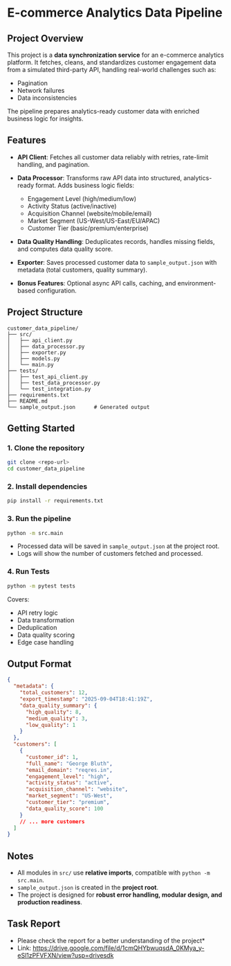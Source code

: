 # E-commerce Analytics Data Pipeline

## Project Overview

This project is a **data synchronization service** for an e-commerce analytics platform. It fetches, cleans, and standardizes customer engagement data from a simulated third-party API, handling real-world challenges such as:

* Pagination
* Network failures
* Data inconsistencies

The pipeline prepares analytics-ready customer data with enriched business logic for insights.


## Features

* **API Client**: Fetches all customer data reliably with retries, rate-limit handling, and pagination.
* **Data Processor**: Transforms raw API data into structured, analytics-ready format. Adds business logic fields:

  * Engagement Level (high/medium/low)
  * Activity Status (active/inactive)
  * Acquisition Channel (website/mobile/email)
  * Market Segment (US-West/US-East/EU/APAC)
  * Customer Tier (basic/premium/enterprise)
* **Data Quality Handling**: Deduplicates records, handles missing fields, and computes data quality score.
* **Exporter**: Saves processed customer data to `sample_output.json` with metadata (total customers, quality summary).
* **Bonus Features**: Optional async API calls, caching, and environment-based configuration.


## Project Structure

```
customer_data_pipeline/
├── src/
│   ├── api_client.py
│   ├── data_processor.py
│   ├── exporter.py
│   ├── models.py
│   └── main.py
├── tests/
│   ├── test_api_client.py
│   ├── test_data_processor.py
│   └── test_integration.py
├── requirements.txt
├── README.md
└── sample_output.json      # Generated output
```


## Getting Started

### 1. Clone the repository

```bash
git clone <repo-url>
cd customer_data_pipeline
```

### 2. Install dependencies

```bash
pip install -r requirements.txt
```

### 3. Run the pipeline

```bash
python -m src.main
```

* Processed data will be saved in `sample_output.json` at the project root.
* Logs will show the number of customers fetched and processed.

### 4. Run Tests

```bash
python -m pytest tests
```

Covers:

* API retry logic
* Data transformation
* Deduplication
* Data quality scoring
* Edge case handling


## Output Format

```json
{
  "metadata": {
    "total_customers": 12,
    "export_timestamp": "2025-09-04T18:41:19Z",
    "data_quality_summary": {
      "high_quality": 8,
      "medium_quality": 3,
      "low_quality": 1
    }
  },
  "customers": [
    {
      "customer_id": 1,
      "full_name": "George Bluth",
      "email_domain": "reqres.in",
      "engagement_level": "high",
      "activity_status": "active",
      "acquisition_channel": "website",
      "market_segment": "US-West",
      "customer_tier": "premium",
      "data_quality_score": 100
    }
    // ... more customers
  ]
}
```

## Notes

* All modules in `src/` use **relative imports**, compatible with `python -m src.main`.
* `sample_output.json` is created in the **project root**.
* The project is designed for **robust error handling, modular design, and production readiness**.

## **Task Report**

* Please check the report for a better understanding of the project*
* Link: https://drive.google.com/file/d/1cmQHYbwuqsdA_0KMya_y-eSl1zPFVFXN/view?usp=drivesdk

